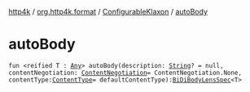 [http4k](../../index.md) / [org.http4k.format](../index.md) / [ConfigurableKlaxon](index.md) / [autoBody](./auto-body.md)

# autoBody

`fun <reified T : `[`Any`](https://kotlinlang.org/api/latest/jvm/stdlib/kotlin/-any/index.html)`> autoBody(description: `[`String`](https://kotlinlang.org/api/latest/jvm/stdlib/kotlin/-string/index.html)`? = null, contentNegotiation: `[`ContentNegotiation`](../../org.http4k.lens/-content-negotiation/index.md)` = ContentNegotiation.None, contentType: `[`ContentType`](../../org.http4k.core/-content-type/index.md)` = defaultContentType): `[`BiDiBodyLensSpec`](../../org.http4k.lens/-bi-di-body-lens-spec/index.md)`<T>`